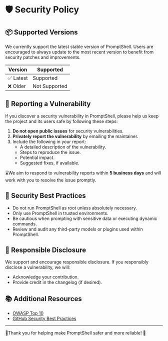 # 🛡️ Security Policy

## 📦 Supported Versions

We currently support the latest stable version of PromptShell. Users are encouraged to always update to the most recent version to benefit from security patches and improvements.

| Version | Supported          |
|---------|--------------------|
| ✅ Latest  | Supported       |
| ❌ Older   | Not Supported   |

## 📃 Reporting a Vulnerability

If you discover a security vulnerability in PromptShell, please help us keep the project and its users safe by following these steps:

1.  **Do not open public issues** for security vulnerabilities.
2.  **Privately report the vulnerability** by emailing the maintainer.
3.  Include the following in your report:
    -  A detailed description of the vulnerability.
    -  Steps to reproduce the issue.
    -  Potential impact.
    -  Suggested fixes, if available.

⌛We aim to respond to vulnerability reports within **5 business days** and will work with you to resolve the issue promptly.

## 🔐 Security Best Practices

-  Do not run PromptShell as root unless absolutely necessary.
-  Only use PromptShell in trusted environments.
-  Be cautious when prompting with sensitive data or executing dynamic commands.
-  Review and audit any third-party models or plugins used within PromptShell.

## 🤝 Responsible Disclosure

We support and encourage responsible disclosure. If you responsibly disclose a vulnerability, we will:

-  Acknowledge your contribution.
-  Provide credit in the changelog (if desired).

## 📚 Additional Resources

- [OWASP Top 10](https://owasp.org/www-project-top-ten/)
- [GitHub Security Best Practices](https://docs.github.com/en/code-security/security-advisories/guidance-on-reporting-and-writing/privately-reporting-a-security-vulnerability)

---
🙏Thank you for helping make PromptShell safer and more reliable! 💙
